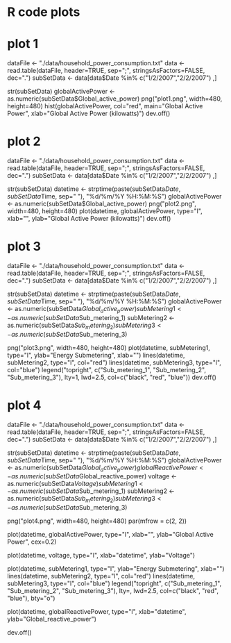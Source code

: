 # R code plots

# plot 1

dataFile <- "./data/household_power_consumption.txt"
data <- read.table(dataFile, header=TRUE, sep=";", stringsAsFactors=FALSE, dec=".")
subSetData <- data[data$Date %in% c("1/2/2007","2/2/2007") ,]

str(subSetData)
globalActivePower <- as.numeric(subSetData$Global_active_power)
png("plot1.png", width=480, height=480)
hist(globalActivePower, col="red", main="Global Active Power", xlab="Global Active Power (kilowatts)")
dev.off()

# plot 2

dataFile <- "./data/household_power_consumption.txt"
data <- read.table(dataFile, header=TRUE, sep=";", stringsAsFactors=FALSE, dec=".")
subSetData <- data[data$Date %in% c("1/2/2007","2/2/2007") ,]

str(subSetData)
datetime <- strptime(paste(subSetData$Date, subSetData$Time, sep=" "), "%d/%m/%Y %H:%M:%S") 
globalActivePower <- as.numeric(subSetData$Global_active_power)
png("plot2.png", width=480, height=480)
plot(datetime, globalActivePower, type="l", xlab="", ylab="Global Active Power (kilowatts)")
dev.off()

# plot 3

dataFile <- "./data/household_power_consumption.txt"
data <- read.table(dataFile, header=TRUE, sep=";", stringsAsFactors=FALSE, dec=".")
subSetData <- data[data$Date %in% c("1/2/2007","2/2/2007") ,]

str(subSetData)
datetime <- strptime(paste(subSetData$Date, subSetData$Time, sep=" "), "%d/%m/%Y %H:%M:%S") 
globalActivePower <- as.numeric(subSetData$Global_active_power)
subMetering1 <- as.numeric(subSetData$Sub_metering_1)
subMetering2 <- as.numeric(subSetData$Sub_metering_2)
subMetering3 <- as.numeric(subSetData$Sub_metering_3)

png("plot3.png", width=480, height=480)
plot(datetime, subMetering1, type="l", ylab="Energy Submetering", xlab="")
lines(datetime, subMetering2, type="l", col="red")
lines(datetime, subMetering3, type="l", col="blue")
legend("topright", c("Sub_metering_1", "Sub_metering_2", "Sub_metering_3"), lty=1, lwd=2.5, col=c("black", "red", "blue"))
dev.off()

# plot 4

dataFile <- "./data/household_power_consumption.txt"
data <- read.table(dataFile, header=TRUE, sep=";", stringsAsFactors=FALSE, dec=".")
subSetData <- data[data$Date %in% c("1/2/2007","2/2/2007") ,]

str(subSetData)
datetime <- strptime(paste(subSetData$Date, subSetData$Time, sep=" "), "%d/%m/%Y %H:%M:%S") 
globalActivePower <- as.numeric(subSetData$Global_active_power)
globalReactivePower <- as.numeric(subSetData$Global_reactive_power)
voltage <- as.numeric(subSetData$Voltage)
subMetering1 <- as.numeric(subSetData$Sub_metering_1)
subMetering2 <- as.numeric(subSetData$Sub_metering_2)
subMetering3 <- as.numeric(subSetData$Sub_metering_3)

png("plot4.png", width=480, height=480)
par(mfrow = c(2, 2)) 

plot(datetime, globalActivePower, type="l", xlab="", ylab="Global Active Power", cex=0.2)

plot(datetime, voltage, type="l", xlab="datetime", ylab="Voltage")

plot(datetime, subMetering1, type="l", ylab="Energy Submetering", xlab="")
lines(datetime, subMetering2, type="l", col="red")
lines(datetime, subMetering3, type="l", col="blue")
legend("topright", c("Sub_metering_1", "Sub_metering_2", "Sub_metering_3"), lty=, lwd=2.5, col=c("black", "red", "blue"), bty="o")

plot(datetime, globalReactivePower, type="l", xlab="datetime", ylab="Global_reactive_power")

dev.off()
